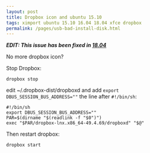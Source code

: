 ```yaml
---
layout: post
title: Dropbox icon and ubuntu 15.10
tags: ximport ubuntu 15.10 16.04 18.04 xfce dropbox
permalink: /pages/usb-bad-install-disk.html
---
```


***EDIT: This issue has been fixed in [18.04](/tag/18.04.html)***

No more dropbox icon?

Stop Dropbox:
```
dropbox stop
```

edit ~/.dropbox-dist/dropboxd and add `export DBUS_SESSION_BUS_ADDRESS=""` the line after `#!/bin/sh`:

```
#!/bin/sh
export DBUS_SESSION_BUS_ADDRESS=""
PAR=$(dirname "$(readlink -f "$0")")
exec "$PAR/dropbox-lnx.x86_64-49.4.69/dropboxd" "$@"
```

Then restart dropbox:
```
dropbox start
```
